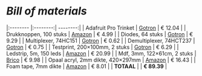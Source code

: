 # _Bill of materials_


|:-------- |:--------:| --------:|
| Adafruit Pro Trinket |  [Gotron](https://www.gotron.be/adafruit-pro-trinket-5v-16mhz.html) | € 12.04 |
| Drukknoppen, 100 stuks | [Amazon](https://www.amazon.de/-/en/gp/product/B07Q1BXV7T/) | € 4.99 |
| Diodes, 64 stuks | [Gotron](https://www.gotron.be/signal-diode-si-diode-75v-200ma-do35.html) | € 9.29 |
| Multiplexer, 74HC151 | [Gotron](https://www.gotron.be/8-input-multiplexer.html) | € 0.62 |
| Demultiplexer, 74HCT237 | [Gotron](https://www.gotron.be/decoder-3.html) | € 0.75 |
| Testprint, 200×100mm, 2 stuks | [Gotron](https://www.gotron.be/testprint-200x100mm-met-halfdoorlopende-banen.html) | € 6.29 |
| Ledstrip, 5m, 150 leds | [Amazon](https://www.amazon.de/-/en/gp/product/B07TNPN4B6/) | € 20.99 |
| Mdf, 3mm, 122×61cm, 2 stuks | [Brico](https://www.brico.be/nl/bouwmaterialen/hout/mdf-platen/sencys-mdf-paneel-hoge-densiteit-122x61x0-3cm/1887933) | € 9.98 |
| Opaal acryl, 2mm dikte, 420×297mm | [Amazon](https://www.amazon.de/-/en/gp/product/B06W9F1S1G/) | € 16.43 |
| Foam tape, 7mm dikte | [Amazon](https://www.amazon.de/-/en/gp/product/B00B1DZ5RI/) | € 8.01 |
| **TOTAAL** | <!-- --> | **€ 89.39** |

<!-- 12.04 + 4.99 + 9.29 + 0.62 + 0.75 + 6.29 + 20.99 + 9.98 + 16.43 + 8.01 -->
